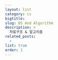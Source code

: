 ```yaml
---
layout: list
category: cs
bigtitle:
slug: DS And Algorithm
description: >
  자료구조 & 알고리즘
related_posts:
  -
list: true
order: 1
---
```

